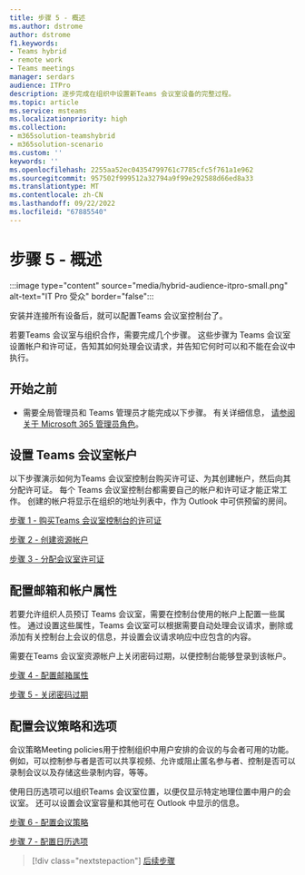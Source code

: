 ```yaml
---
title: 步骤 5 - 概述
ms.author: dstrome
author: dstrome
f1.keywords:
- Teams hybrid
- remote work
- Teams meetings
manager: serdars
audience: ITPro
description: 逐步完成在组织中设置新Teams 会议室设备的完整过程。
ms.topic: article
ms.service: msteams
ms.localizationpriority: high
ms.collection:
- m365solution-teamshybrid
- m365solution-scenario
ms.custom: ''
keywords: ''
ms.openlocfilehash: 2255aa52ec04354799761c7785cfc5f761a1e962
ms.sourcegitcommit: 957502f999512a32794a9f99e292588d66ed8a33
ms.translationtype: MT
ms.contentlocale: zh-CN
ms.lasthandoff: 09/22/2022
ms.locfileid: "67885540"
---
```

# <a name="step-5---overview"></a>步骤 5 - 概述

:::image type="content" source="media/hybrid-audience-itpro-small.png" alt-text="IT Pro 受众" border="false":::

安装并连接所有设备后，就可以配置Teams 会议室控制台了。

若要Teams 会议室与组织合作，需要完成几个步骤。 这些步骤为 Teams 会议室设置帐户和许可证，告知其如何处理会议请求，并告知它何时可以和不能在会议中执行。

## <a name="before-you-begin"></a>开始之前

- 需要全局管理员和 Teams 管理员才能完成以下步骤。 有关详细信息， [请参阅关于 Microsoft 365 管理员角色](/microsoft-365/admin/add-users/about-admin-roles)。

## <a name="set-up-the-teams-room-account"></a>设置 Teams 会议室帐户

以下步骤演示如何为Teams 会议室控制台购买许可证、为其创建帐户，然后向其分配许可证。 每个 Teams 会议室控制台都需要自己的帐户和许可证才能正常工作。 创建的帐户将显示在组织的地址列表中，作为 Outlook 中可供预留的房间。

[步骤 1 - 购买Teams 会议室控制台的许可证](hybrid-meetings-device-config-license.md)

[步骤 2 - 创建资源帐户](hybrid-meetings-device-config-account.md)

[步骤 3 - 分配会议室许可证](hybrid-meetings-device-config-assign.md)

## <a name="configure-mailbox-and-account-properties"></a>配置邮箱和帐户属性

若要允许组织人员预订 Teams 会议室，需要在控制台使用的帐户上配置一些属性。 通过设置这些属性，Teams 会议室可以根据需要自动处理会议请求，删除或添加有关控制台上会议的信息，并设置会议请求响应中应包含的内容。

需要在Teams 会议室资源帐户上关闭密码过期，以便控制台能够登录到该帐户。

[步骤 4 - 配置邮箱属性](hybrid-meetings-device-config-mailbox.md)

[步骤 5 - 关闭密码过期](hybrid-meetings-device-config-password.md)

## <a name="configure-meeting-policies-and-options"></a>配置会议策略和选项

会议策略Meeting policies用于控制组织中用户安排的会议的与会者可用的功能。 例如，可以控制参与者是否可以共享视频、允许或阻止匿名参与者、控制是否可以录制会议以及存储这些录制内容，等等。

使用日历选项可以组织Teams 会议室位置，以便仅显示特定地理位置中用户的会议室。 还可以设置会议室容量和其他可在 Outlook 中显示的信息。

[步骤 6 - 配置会议策略](hybrid-meetings-device-config-policies.md)

[步骤 7 - 配置日历选项](hybrid-meetings-device-config-calendar.md)

> [!div class="nextstepaction"]
> [后续步骤](hybrid-meetings-device-config-license.md)